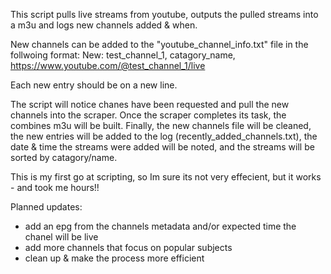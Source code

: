 This script pulls live streams from youtube, outputs the pulled streams into a m3u and logs new channels added & when.

New channels can be added to the "youtube_channel_info.txt" file in the follwoing format:
New: test_channel_1, catagory_name, https://www.youtube.com/@test_channel_1/live

Each new entry should be on a new line. 

The script will notice chanes have been requested and pull the new channels into the scraper.
Once the scraper completes its task, the combines m3u will be built.
Finally, the new channels file will be cleaned, the new entries will be added to the log (recently_added_channels.txt), the date & time the streams were added will be noted, and the streams will be sorted by catagory/name.

This is my first go at scripting, so Im sure its not very effecient, but it works - and took me hours!!

Planned updates:
- add an epg from the channels metadata and/or expected time the chanel will be live
- add more channels that focus on popular subjects
- clean up & make the process more efficient



